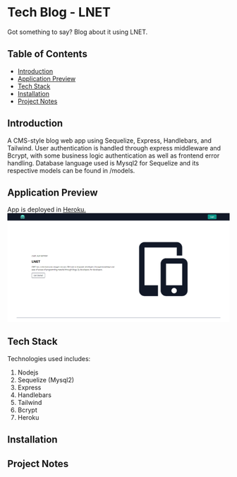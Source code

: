 # Tech Blog - LNET
Got something to say? Blog about it using LNET.

## Table of Contents
- [Introduction](#introduction)
- [Application Preview](#application-preview)
- [Tech Stack](#tech-stack)
- [Installation](#installation)
- [Project Notes](#project-notes)

## Introduction
A CMS-style blog web app using Sequelize, Express, Handlebars, and Tailwind. User authentication is handled through express middleware and Bcrypt, with some business logic authentication as well as frontend error handling. Database language used is Mysql2 for Sequelize and its respective models can be found in /models.

## Application Preview
App is deployed in [Heroku.](https://lnet.herokuapp.com/)
![Preview](./public/images/deployed.png)

## Tech Stack
Technologies used includes:
1. Nodejs
2. Sequelize (Mysql2)
3. Express
4. Handlebars
5. Tailwind
6. Bcrypt
7. Heroku

## Installation


## Project Notes


